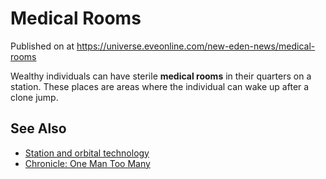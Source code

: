 # Medical Rooms
Published on  at https://universe.eveonline.com/new-eden-news/medical-rooms

Wealthy individuals can have sterile **medical rooms** in their quarters
on a station. These places are areas where the individual can wake up
after a clone jump.

See Also
--------

-   [Station and orbital technology](2qtjPWHmmUS1ochdVGMFx1#Administration-and-Operation)
-   [Chronicle: One Man Too Many](1EoswLx2Cj8ztUuwV1WIFT)
